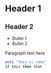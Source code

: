 # Header 1

## Header 2

* Bullet 1
* Bullet 2
 
 Paragraph text here

```ruby
puts "this is code"
if this then that
```
